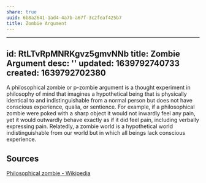 ```yaml
---
share: true
uuid: 6b8a2641-1ad4-4a7b-a67f-3c2feaf425b7
title: Zombie Argument
---
```

---
id: RtLTvRpMNRKgvz5gmvNNb
title: Zombie Argument
desc: ''
updated: 1639792740733
created: 1639792702380
---

A philosophical zombie or p-zombie argument is a thought experiment in philosophy of mind that imagines a hypothetical being that is physically identical to and indistinguishable from a normal person but does not have conscious experience, qualia, or sentience. For example, if a philosophical zombie were poked with a sharp object it would not inwardly feel any pain, yet it would outwardly behave exactly as if it did feel pain, including verbally expressing pain. Relatedly, a zombie world is a hypothetical world indistinguishable from our world but in which all beings lack conscious experience.

## Sources

[Philosophical zombie - Wikipedia](https://en.wikipedia.org/wiki/Philosophical_zombie)